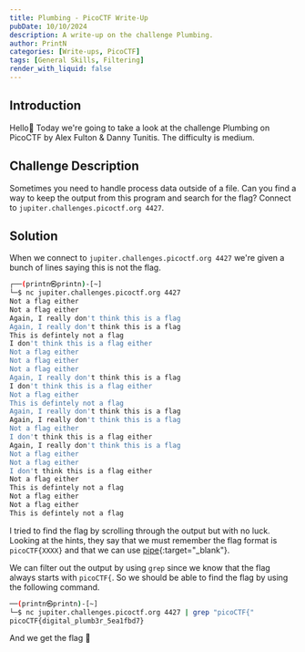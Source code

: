 ```yaml
---
title: Plumbing - PicoCTF Write-Up
pubDate: 10/10/2024
description: A write-up on the challenge Plumbing.
author: PrintN
categories: [Write-ups, PicoCTF]
tags: [General Skills, Filtering]
render_with_liquid: false
---
```

## Introduction
Hello👋 Today we're going to take a look at the challenge Plumbing on PicoCTF by Alex Fulton & Danny Tunitis. The difficulty is medium.

## Challenge Description
Sometimes you need to handle process data outside of a file. Can you find a way to keep the output from this program and search for the flag? Connect to ```jupiter.challenges.picoctf.org 4427```.

## Solution
When we connect to ```jupiter.challenges.picoctf.org 4427``` we're given a bunch of lines saying this is not the flag.
```bash
┌──(printn㉿printn)-[~]
└─$ nc jupiter.challenges.picoctf.org 4427                  
Not a flag either
Not a flag either
Again, I really don't think this is a flag
Again, I really don't think this is a flag
This is defintely not a flag
I don't think this is a flag either
Not a flag either
Not a flag either
Not a flag either
Again, I really don't think this is a flag
I don't think this is a flag either
Not a flag either
This is defintely not a flag
Again, I really don't think this is a flag
Again, I really don't think this is a flag
Not a flag either
I don't think this is a flag either
Again, I really don't think this is a flag
Not a flag either
Not a flag either
I don't think this is a flag either
Not a flag either
This is defintely not a flag
Not a flag either
Not a flag either
This is defintely not a flag
```

I tried to find the flag by scrolling through the output but with no luck. Looking at the hints, they say that we must remember the flag format is ```picoCTF{XXXX}``` and that we can use [pipe](https://www.linfo.org/pipes.html){:target="_blank"}.

We can filter out the output by using ```grep``` since we know that the flag always starts with ```picoCTF{```. So we should be able to find the flag by using the following command.
```bash
──(printn㉿printn)-[~]
└─$ nc jupiter.challenges.picoctf.org 4427 | grep "picoCTF{"
picoCTF{digital_plumb3r_5ea1fbd7}
```

And we get the flag 🥳
